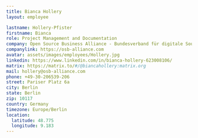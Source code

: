 ```yaml
---
title: Bianca Hollery
layout: employee

lastname: Hollery-Pfister
firstname: Bianca
role: Project Management and Documentation
company: Open Source Business Alliance - Bundesverband für digitale Souveränität e.V.
companylink: https://osb-alliance.com
avatar: assets/images/employees/Hollery.jpg
linkedin: https://www.linkedin.com/in/bianca-hollery-623008106/
matrix: https://matrix.to/#/@biancahollery:matrix.org
mail: hollery@osb-alliance.com
phone: +49-30-206539-206
street: Pariser Platz 6a
city: Berlin
state: Berlin
zip: 10117
country: Germany
timezone: Europe/Berlin
location:
  latitude: 48.775
  longitude: 9.183
---
```

